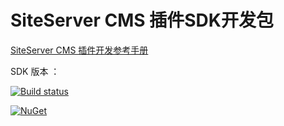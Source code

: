 ﻿# SiteServer CMS 插件SDK开发包

[SiteServer CMS 插件开发参考手册](https://www.siteserver.cn/docs/plugins)

SDK 版本 ：

[![Build status](https://ci.appveyor.com/api/projects/status/dv89ciqao5u9fjgv/branch/master?svg=true)](https://ci.appveyor.com/project/starlying/siteserver-plugin/branch/master)

[![NuGet](https://img.shields.io/nuget/v/SS.CMS.Abstractions.svg)](https://www.nuget.org/packages/SS.CMS.Abstractions)

